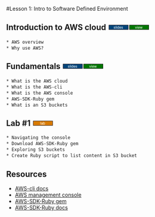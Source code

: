 #Lesson 1: Intro to Software Defined Environment

## Introduction to AWS cloud [![slides](../_images/slides-clean.png)]()[![view](../_images/view-clean.png)]()
```
* AWS overview
* Why use AWS?
```

## Fundamentals [![slides](../_images/slides-clean.png)]()[![view](../_images/view-clean.png)]()

```
* What is the AWS cloud
* What is the AWS-cli
* What is the AWS console
* AWS-SDK-Ruby gem
* What is an S3 buckets
```

## Lab #1 [![slides](../_images/lab-clean.png)]()
```
* Navigating the console
* Download AWS-SDK-Ruby gem
* Exploring S3 buckets
* Create Ruby script to list content in S3 bucket
```

## Resources
* [AWS-cli docs](https://aws.amazon.com/documentation/cli/)
* [AWS management console](https://aws.amazon.com/console/)
* [AWS-SDK-Ruby gem](https://rubygems.org/gems/aws-sdk/versions/2.3.7)
* [AWS-SDK-Ruby docs](https://aws.amazon.com/documentation/sdk-for-ruby/)
